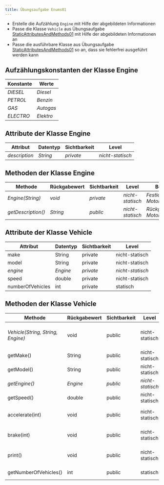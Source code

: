 ```yaml
---
title: Übungsaufgabe Enums01
---
```


- Erstelle die Aufzählung `Engine` mit Hilfe der abgebildeten Informationen
- Passe die Klasse `Vehicle` aus Übungsaufgabe [StaticAttributesAndMethods01](../../oo/exercises/static-attributes-and-methods01.md) mit Hilfe der abgebildeten Informationen an
- Passe die ausführbare Klasse aus Übungsaufgabe [StaticAttributesAndMethods01](../../oo/exercises/static-attributes-and-methods01.md) so an, dass sie fehlerfrei ausgeführt werden kann

## Aufzählungskonstanten der Klasse Engine

| Konstante | Werte |
| --------- | ----- |
| _DIESEL_ | _Diesel_ |
| _PETROL_ | _Benzin_ |
| _GAS_ | _Autogas_ |
| _ELECTRO_ | _Elektro_ |

## Attribute der Klasse Engine

| Attribut | Datentyp | Sichtbarkeit | Level |
| -------- | -------- | ------------ | ----- |
| _description_ | _String_ | _private_ | _nicht-statisch_ |

## Methoden der Klasse Engine

| Methode | Rückgabewert | Sichtbarkeit | Level | Beschreibung |
| ------- | ------------ | ------------ | ----- | ------------ |
| _Engine(String)_ | _void_ | _private_ | _nicht-statisch_ | _Festlegen der Motorenbeschreibung_ |
| _getDescription()_ | _String_ | _public_ | _nicht-statisch_ | _Rückgabe der Motorenbeschreibung_ |

## Attribute der Klasse Vehicle

| Attribut | Datentyp | Sichtbarkeit |Level |
| -------- | -------- | ------------ | ---- |
| make | String | private | nicht-statisch |
| model | String | private | nicht-statisch |
| _engine_ | _Engine_ | _private_ | _nicht-statisch_ |
| speed | double | private | nicht-statisch |
| numberOfVehicles | int | private | statisch |

## Methoden der Klasse Vehicle

| Methode | Rückgabewert | Sichtbarkeit | Level | Beschreibung |
| ------- | ------------ | ------------ | ----- | ------------ |
| _Vehicle(String, String, Engine)_ | void | public | nicht-statisch | _Festlegen des Herstellers, des Modells und des Motors_ |
| getMake() | String | public | nicht-statisch | Rückgabe des Herstellers |
| getModel() | String | public | nicht-statisch | Rückgabe des Modells |
| _getEngine()_ | _Engine_ | _public_ | _nicht-statisch_ | _Rückgabe des Motors_ |
| getSpeed() | double | public | nicht-statisch | Rückgabe der Geschwindigkeit |
| accelerate(int) | void | public | nicht-statisch | Erhöhung der Geschwindigkeit um den eingehenden Wert |
| brake(int) | void | public | nicht-statisch | Reduzierung der Geschwindigkeit um den eingehenden Wert |
| print() | void | public | nicht-statisch | _Ausgabe: Hersteller Modell (Motorenbeschreibung)_ |
| getNumberOfVehicles() | int | public | statisch | Rückgabe der Anzahl Fahrzeuge |

